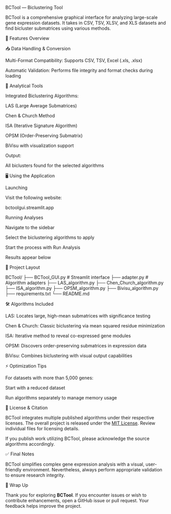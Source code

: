BCTool — Biclustering Tool

BCTool is a comprehensive graphical interface for analyzing large-scale gene expression datasets. It takes in CSV, TSV, XLSV, and XLS datasets and find bicluster submatrices using various methods.

🔧 Features Overview

📥 Data Handling & Conversion

Multi-Format Compatibility: Supports CSV, TSV, Excel (.xls, .xlsx)

Automatic Validation: Performs file integrity and format checks during loading

🔬 Analytical Tools

Integrated Biclustering Algorithms:

  LAS (Large Average Submatrices)

  Chen & Church Method

  ISA (Iterative Signature Algorithm)

  OPSM (Order-Preserving Submatrix)

  BiVisu with visualization support



Output:

  All biclusters found for the selected algorithms




🖥️ Using the Application

Launching

Visit the following website:

bctoolgui.streamlit.app






Running Analyses

Navigate to the sidebar

Select the biclustering algorithms to apply

Start the process with Run Analysis

Results appear below


📁 Project Layout

BCTool/
├── BCTool_GUI.py          # Streamlit interface
├── adapter.py             # Algorithm adapters
├── LAS_algorithm.py
├── Chen_Church_algorithm.py
├── ISA_algorithm.py
├── OPSM_algorithm.py
├── Bivisu_algorithm.py
├── requirements.txt
└── README.md

🛠️ Algorithms Included

LAS: Locates large, high-mean submatrices with significance testing

Chen & Church: Classic biclustering via mean squared residue minimization

ISA: Iterative method to reveal co-expressed gene modules

OPSM: Discovers order-preserving submatrices in expression data

BiVisu: Combines biclustering with visual output capabilities



⚡ Optimization Tips

For datasets with more than 5,000 genes:

Start with a reduced dataset

Run algorithms separately to manage memory usage


📜 License & Citation

BCTool integrates multiple published algorithms under their respective licenses. The overall project is released under the [MIT License](LICENSE). Review individual files for licensing details.

If you publish work utilizing BCTool, please acknowledge the source algorithms accordingly.


✅ Final Notes

BCTool simplifies complex gene expression analysis with a visual, user-friendly environment. Nevertheless, always perform appropriate validation to ensure research integrity.


📣 Wrap Up

Thank you for exploring **BCTool**. If you encounter issues or wish to contribute enhancements, open a GitHub issue or pull request. Your feedback helps improve the project.
